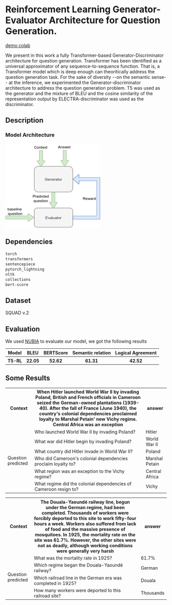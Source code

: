 # Reinforcement Learning Generator-Evaluator Architecture for Question Generation. 
[demo colab](https://colab.research.google.com/drive/1AQP9ELGoTOuZw6XPGitzw6_uKUAnO8Z5?usp=sharing)
  
We present in this work a fully Transformer-based Generator-Discriminator architecture for question generation. Transformer has been identified as a universal approximator of any sequence-to-sequence function. That is, a Transformer model which is deep enough can theoritically address the question generation task. For the sake of diversity --on the semantic sense-- at the inference, we experimented the Generator-discriminator architecture to address the question generation problem. T5 was used as the generator and the mixture of BLEU and the cosine similarity of the representation output by ELECTRA-discriminator was used as the discriminator.



## Description
### Model Architecture
![alt text](https://github.com/lkwate/neural-question-generation/blob/master/images/model-rl.png)

## Dependencies

```
torch
transformers
sentencepiece
pytorch_lightning
nltk
collections
bert-score

```

## Dataset
SQUAD v.2

## Evaluation
We used [NUBIA](https://wl-research.github.io/blog/2020/04/29/introducing-nubia.html) to evaluate our model, we got the following results
<table>
  <tr>
    <th>Model</th>
    <th> BLEU</th>
    <th> BERTScore </th>
    <th> Semantic relation </th>
    <th> Logical Agreement </th>
  </tr>
  <tr>
    <th>T5-RL</th>
    <th> 22.05</th>
    <th> 52.62 </th>
    <th> 61.31 </th>
    <th> 42.52 </th>
  </tr>
</table>



## Some Results

<table>
  <tr>
    <th>Context</th>
    <th> When Hitler launched World War II by invading Poland, British and French officials in Cameroon seized the German-owned plantations (1939-40). After the fall of France (June 1940), the country's colonial dependencies proclaimed loyalty to Marshal Petain' new Vichy regime. Central Africa was an exception</th>
    <th>answer</th>
  </tr>
  <tr>
    <td rowspan="6">Question predicted</td>
    <td>Who launched World War II by invading Poland?</td>
    <td>Hitler</td>
  </tr>
  <tr>
    <td>What war did Hitler begin by invading Poland?</td>
    <td>World War II</td>
  </tr>
  <tr>
    <td>What country did Hitler invade in World War II?</td>
    <td>Poland</td>
  </tr>
  <tr>
    <td>Who did Cameroon's colonial dependencies proclaim loyalty to?</td>
    <td>Marshal Petain</td>
  </tr>
  <tr>
    <td>What region was an exception to the Vichy regime?</td>
    <td>Central Africa</td>
  </tr>
  <tr>
    <td>What regime did the colonial dependencies of Cameroon resign to?</td>
    <td>Vichy</td>
  </tr>
</table>


<table>
  <tr>
    <th>Context</th>
    <th>The Douala-Yaoundé railway line, begun under the German regime, had been completed. Thousands of workers were forcibly deported to this site to work fifty-four hours a week. Workers also suffered from lack of food and the massive presence of mosquitoes. In 1925, the mortality rate on the site was 61.7%. However, the other sites were not as deadly, although working conditions were generally very harsh</th>
    <th>answer</th>
  </tr>
  <tr>
    <td rowspan="4">Question predicted</td>
    <td>What was the mortality rate in 1925?</td>
    <td>61.7%</td>
  </tr>
  <tr>
    <td>Which regime began the Douala-Yaoundé railway?</td>
    <td>German</td>
  </tr>
  <tr>
    <td>Which railroad line in the German era was completed in 1925?</td>
    <td>Douala</td>
  </tr>
  <tr>
    <td>How many workers were deported to this railroad site?</td>
    <td>Thousands</td>
  </tr>
</table>
